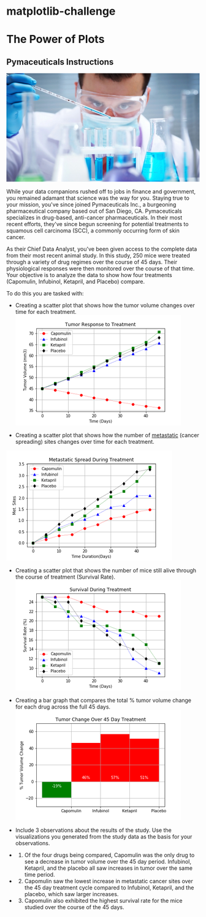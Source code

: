 # matplotlib-challenge

# The Power of Plots

## Pymaceuticals Instructions

![Laboratory](Images/Laboratory.jpg)

While your data companions rushed off to jobs in finance and government, you remained adamant that science was the way for you. Staying true to your mission, you've since joined Pymaceuticals Inc., a burgeoning pharmaceutical company based out of San Diego, CA. Pymaceuticals specializes in drug-based, anti-cancer pharmaceuticals. In their most recent efforts, they've since begun screening for potential treatments to squamous cell carcinoma (SCC), a commonly occurring form of skin cancer.

As their Chief Data Analyst, you've been given access to the complete data from their most recent animal study. In this study, 250 mice were treated through a variety of drug regimes over the course of 45 days. Their physiological responses were then monitored over the course of that time. Your objective is to analyze the data to show how four treatments (Capomulin, Infubinol, Ketapril, and Placebo) compare.

To do this you are tasked with:

* Creating a scatter plot that shows how the tumor volume changes over time for each treatment.
![PLOT 1](Images/treatment.png)

* Creating a scatter plot that shows how the number of [metastatic](https://en.wikipedia.org/wiki/Metastasis) (cancer spreading) sites changes over time for each treatment.

![PLOT 2](Images/spread.png)

* Creating a scatter plot that shows the number of mice still alive through the course of treatment (Survival Rate).
![PLOT 3](Images/survival.png)

* Creating a bar graph that compares the total % tumor volume change for each drug across the full 45 days.
![PLOT 4](Images/change.png)

* Include 3 observations about the results of the study. Use the visualizations you generated from the study data as the basis for your observations.

* 1. Of the four drugs being compared, Capomulin was the only drug to see a decrease in tumor volume over the 45 day period. Infubinol, Ketapril, and the placebo all saw increases in tumor over the same time period.
* 2. Capomulin saw the lowest increase in metastatic cancer sites over the 45 day treatment cycle compared to Infubinol, Ketapril, and the placebo, which saw larger increases.
* 3. Capomulin also exhibited the highest survival rate for the mice studied over the course of the 45 days. 

